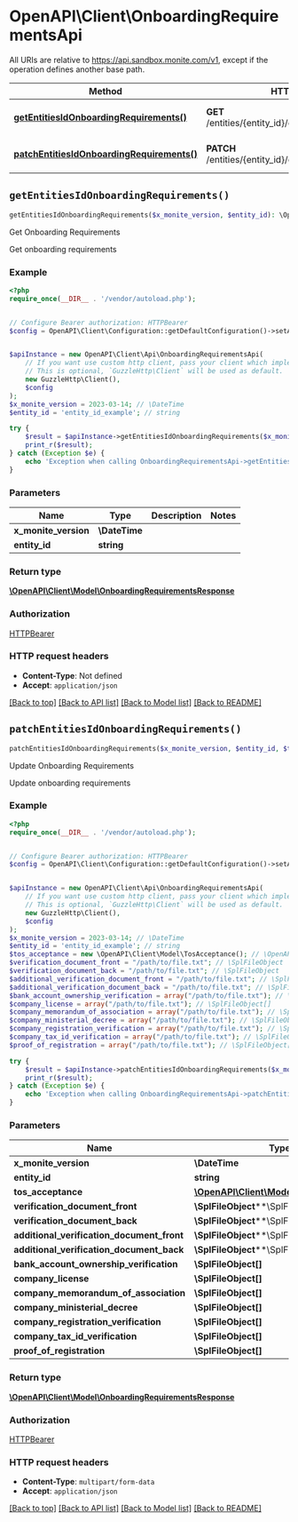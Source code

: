 # OpenAPI\Client\OnboardingRequirementsApi

All URIs are relative to https://api.sandbox.monite.com/v1, except if the operation defines another base path.

| Method | HTTP request | Description |
| ------------- | ------------- | ------------- |
| [**getEntitiesIdOnboardingRequirements()**](OnboardingRequirementsApi.md#getEntitiesIdOnboardingRequirements) | **GET** /entities/{entity_id}/onboarding_requirements | Get Onboarding Requirements |
| [**patchEntitiesIdOnboardingRequirements()**](OnboardingRequirementsApi.md#patchEntitiesIdOnboardingRequirements) | **PATCH** /entities/{entity_id}/onboarding_requirements | Update Onboarding Requirements |


## `getEntitiesIdOnboardingRequirements()`

```php
getEntitiesIdOnboardingRequirements($x_monite_version, $entity_id): \OpenAPI\Client\Model\OnboardingRequirementsResponse
```

Get Onboarding Requirements

Get onboarding requirements

### Example

```php
<?php
require_once(__DIR__ . '/vendor/autoload.php');


// Configure Bearer authorization: HTTPBearer
$config = OpenAPI\Client\Configuration::getDefaultConfiguration()->setAccessToken('YOUR_ACCESS_TOKEN');


$apiInstance = new OpenAPI\Client\Api\OnboardingRequirementsApi(
    // If you want use custom http client, pass your client which implements `GuzzleHttp\ClientInterface`.
    // This is optional, `GuzzleHttp\Client` will be used as default.
    new GuzzleHttp\Client(),
    $config
);
$x_monite_version = 2023-03-14; // \DateTime
$entity_id = 'entity_id_example'; // string

try {
    $result = $apiInstance->getEntitiesIdOnboardingRequirements($x_monite_version, $entity_id);
    print_r($result);
} catch (Exception $e) {
    echo 'Exception when calling OnboardingRequirementsApi->getEntitiesIdOnboardingRequirements: ', $e->getMessage(), PHP_EOL;
}
```

### Parameters

| Name | Type | Description  | Notes |
| ------------- | ------------- | ------------- | ------------- |
| **x_monite_version** | **\DateTime**|  | |
| **entity_id** | **string**|  | |

### Return type

[**\OpenAPI\Client\Model\OnboardingRequirementsResponse**](../Model/OnboardingRequirementsResponse.md)

### Authorization

[HTTPBearer](../../README.md#HTTPBearer)

### HTTP request headers

- **Content-Type**: Not defined
- **Accept**: `application/json`

[[Back to top]](#) [[Back to API list]](../../README.md#endpoints)
[[Back to Model list]](../../README.md#models)
[[Back to README]](../../README.md)

## `patchEntitiesIdOnboardingRequirements()`

```php
patchEntitiesIdOnboardingRequirements($x_monite_version, $entity_id, $tos_acceptance, $verification_document_front, $verification_document_back, $additional_verification_document_front, $additional_verification_document_back, $bank_account_ownership_verification, $company_license, $company_memorandum_of_association, $company_ministerial_decree, $company_registration_verification, $company_tax_id_verification, $proof_of_registration): \OpenAPI\Client\Model\OnboardingRequirementsResponse
```

Update Onboarding Requirements

Update onboarding requirements

### Example

```php
<?php
require_once(__DIR__ . '/vendor/autoload.php');


// Configure Bearer authorization: HTTPBearer
$config = OpenAPI\Client\Configuration::getDefaultConfiguration()->setAccessToken('YOUR_ACCESS_TOKEN');


$apiInstance = new OpenAPI\Client\Api\OnboardingRequirementsApi(
    // If you want use custom http client, pass your client which implements `GuzzleHttp\ClientInterface`.
    // This is optional, `GuzzleHttp\Client` will be used as default.
    new GuzzleHttp\Client(),
    $config
);
$x_monite_version = 2023-03-14; // \DateTime
$entity_id = 'entity_id_example'; // string
$tos_acceptance = new \OpenAPI\Client\Model\TosAcceptance(); // \OpenAPI\Client\Model\TosAcceptance
$verification_document_front = "/path/to/file.txt"; // \SplFileObject
$verification_document_back = "/path/to/file.txt"; // \SplFileObject
$additional_verification_document_front = "/path/to/file.txt"; // \SplFileObject
$additional_verification_document_back = "/path/to/file.txt"; // \SplFileObject
$bank_account_ownership_verification = array("/path/to/file.txt"); // \SplFileObject[]
$company_license = array("/path/to/file.txt"); // \SplFileObject[]
$company_memorandum_of_association = array("/path/to/file.txt"); // \SplFileObject[]
$company_ministerial_decree = array("/path/to/file.txt"); // \SplFileObject[]
$company_registration_verification = array("/path/to/file.txt"); // \SplFileObject[]
$company_tax_id_verification = array("/path/to/file.txt"); // \SplFileObject[]
$proof_of_registration = array("/path/to/file.txt"); // \SplFileObject[]

try {
    $result = $apiInstance->patchEntitiesIdOnboardingRequirements($x_monite_version, $entity_id, $tos_acceptance, $verification_document_front, $verification_document_back, $additional_verification_document_front, $additional_verification_document_back, $bank_account_ownership_verification, $company_license, $company_memorandum_of_association, $company_ministerial_decree, $company_registration_verification, $company_tax_id_verification, $proof_of_registration);
    print_r($result);
} catch (Exception $e) {
    echo 'Exception when calling OnboardingRequirementsApi->patchEntitiesIdOnboardingRequirements: ', $e->getMessage(), PHP_EOL;
}
```

### Parameters

| Name | Type | Description  | Notes |
| ------------- | ------------- | ------------- | ------------- |
| **x_monite_version** | **\DateTime**|  | |
| **entity_id** | **string**|  | |
| **tos_acceptance** | [**\OpenAPI\Client\Model\TosAcceptance**](../Model/TosAcceptance.md)|  | [optional] |
| **verification_document_front** | **\SplFileObject****\SplFileObject**|  | [optional] |
| **verification_document_back** | **\SplFileObject****\SplFileObject**|  | [optional] |
| **additional_verification_document_front** | **\SplFileObject****\SplFileObject**|  | [optional] |
| **additional_verification_document_back** | **\SplFileObject****\SplFileObject**|  | [optional] |
| **bank_account_ownership_verification** | **\SplFileObject[]**|  | [optional] |
| **company_license** | **\SplFileObject[]**|  | [optional] |
| **company_memorandum_of_association** | **\SplFileObject[]**|  | [optional] |
| **company_ministerial_decree** | **\SplFileObject[]**|  | [optional] |
| **company_registration_verification** | **\SplFileObject[]**|  | [optional] |
| **company_tax_id_verification** | **\SplFileObject[]**|  | [optional] |
| **proof_of_registration** | **\SplFileObject[]**|  | [optional] |

### Return type

[**\OpenAPI\Client\Model\OnboardingRequirementsResponse**](../Model/OnboardingRequirementsResponse.md)

### Authorization

[HTTPBearer](../../README.md#HTTPBearer)

### HTTP request headers

- **Content-Type**: `multipart/form-data`
- **Accept**: `application/json`

[[Back to top]](#) [[Back to API list]](../../README.md#endpoints)
[[Back to Model list]](../../README.md#models)
[[Back to README]](../../README.md)

